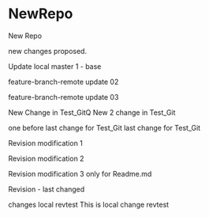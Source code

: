 # NewRepo
New Repo



new changes proposed.

Update local master 1 - base

feature-branch-remote update 02



feature-branch-remote update 03


New Change in Test_GitQ
New 2 change in Test_Git

one before last change for Test_Git
last change for Test_Git

Revision modification 1

Revision modification 2

Revision modification 3 only for Readme.md

Revision - last changed

changes local revtest
This is local change revtest